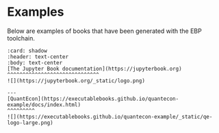 # Examples

Below are examples of books that have been generated with the EBP toolchain.

```{panels}
:card: shadow
:header: text-center
:body: text-center
[The Jupyter Book documentation](https://jupyterbook.org)
^^^^^^^^^^^^^^^^^^^^^^^^^^^^^^
![](https://jupyterbook.org/_static/logo.png)

---
[QuantEcon](https://executablebooks.github.io/quantecon-example/docs/index.html)
^^^^^^^^^
![](https://executablebooks.github.io/quantecon-example/_static/qe-logo-large.png)

```
